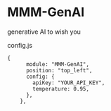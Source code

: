 # MMM-GenAI
generative AI to wish you 

config.js

```
{
      module: "MMM-GenAI",
      position: "top_left",
      config: {
        apiKey: "YOUR_API_KEY",
        temperature: 0.95,
      },
    },
    
```
